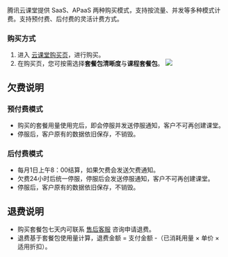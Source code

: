 腾讯云课堂提供 SaaS、APaaS 两种购买模式，支持按流量、并发等多种模式计费。支持预付费、后付费的灵活计费方式。

### 购买方式

1. 进入 [云课堂购买页](https://buy.cloud.tencent.com/ocl)，进行购买。
2. 在购买页，您可按需选择**套餐包清晰度**与**课程套餐包**。
![](https://main.qcloudimg.com/raw/93f3191a2fafc7e4c7d4b4430816035e.png)

## 欠费说明

### 预付费模式

- 购买的套餐用量使用完后，即会停服并发送停服通知，客户不可再创建课堂。
- 停服后，客户原有的数据依旧保存，不销毁。

### 后付费模式

- 每月1日上午8：00结算，如果欠费会发送欠费通知。
- 欠费24小时后统一停服，停服后会发送停服通知，客户不可再创建课堂。
- 停服后，客户原有的数据依旧保存，不销毁。

## 退费说明

- 购买套餐包七天内可联系 [售后客服](https://cloud.tencent.com/online-service?from=connect-us) 咨询申请退费。
- 退费基于套餐包使用量计算，退费金额 = 支付金额 -（已消耗用量 × 单价 × 适用折扣）。
